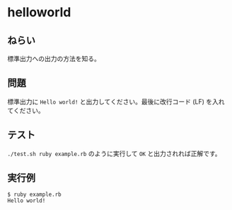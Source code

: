 # helloworld

## ねらい

標準出力への出力の方法を知る。

## 問題

標準出力に `Hello world!` と出力してください。最後に改行コード (LF) を入れてください。

## テスト

`./test.sh ruby example.rb` のように実行して `OK` と出力されれば正解です。

## 実行例

    $ ruby example.rb
    Hello world!


